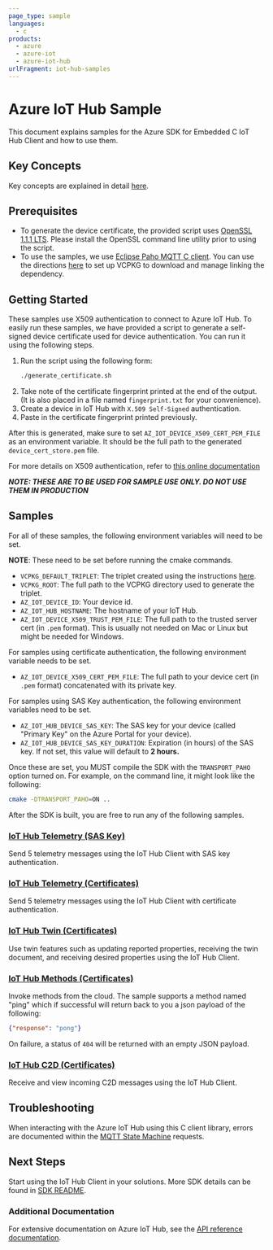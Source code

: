 ```yaml
---
page_type: sample
languages:
  - c
products:
  - azure
  - azure-iot
  - azure-iot-hub
urlFragment: iot-hub-samples
---
```


# Azure IoT Hub Sample

This document explains samples for the Azure SDK for Embedded C IoT Hub Client and how to use them.

## Key Concepts

Key concepts are explained in detail [here][SDK_README_KEY_CONCEPTS].

## Prerequisites

- To generate the device certificate, the provided script uses [OpenSSL 1.1.1 LTS](https://www.openssl.org/). Please
install the OpenSSL command line utility prior to using the script.
- To use the samples, we use [Eclipse Paho MQTT C client][Eclipse_Paho]. You can use the directions
[here][VCPKG_DIRECTIONS] to set up VCPKG to download and manage linking the dependency.

## Getting Started

These samples use X509 authentication to connect to Azure IoT Hub. To easily run these samples, we have provided
a script to generate a self-signed device certificate used for device authentication. You can run it using the following
steps.

1. Run the script using the following form:
    ```bash
    ./generate_certificate.sh
    ```
1. Take note of the certificate fingerprint printed at the end of the output. (It is also placed in a file
named `fingerprint.txt` for your convenience).
1. Create a device in IoT Hub with `X.509 Self-Signed` authentication.
1. Paste in the certificate fingerprint printed previously.

After this is generated, make sure to set `AZ_IOT_DEVICE_X509_CERT_PEM_FILE` as an environment variable. It should be the
full path to the generated `device_cert_store.pem` file.

For more details on X509 authentication, refer to [this online documentation](https://docs.microsoft.com/en-us/azure/iot-hub/iot-hub-x509ca-overview#how-to-register-the-x509-ca-certificate-to-iot-hub)

***NOTE: THESE ARE TO BE USED FOR SAMPLE USE ONLY. DO NOT USE THEM IN PRODUCTION***

## Samples

For all of these samples, the following environment variables will need to be set.

**NOTE**: These need to be set before running the cmake commands.

- `VCPKG_DEFAULT_TRIPLET`: The triplet created using the instructions [here][VCPKG_DIRECTIONS].
- `VCPKG_ROOT`: The full path to the VCPKG directory used to generate the triplet.
- `AZ_IOT_DEVICE_ID`: Your device id.
- `AZ_IOT_HUB_HOSTNAME`: The hostname of your IoT Hub.
- `AZ_IOT_DEVICE_X509_TRUST_PEM_FILE`: The full path to the trusted server cert (in `.pem` format). This is usually
not needed on Mac or Linux but might be needed for Windows.

For samples using certificate authentication, the following environment variable needs to be set.

- `AZ_IOT_DEVICE_X509_CERT_PEM_FILE`: The full path to your device cert (in `.pem` format) concatenated
 with its private key.

For samples using SAS Key authentication, the following environment variables need to be set.

- `AZ_IOT_HUB_DEVICE_SAS_KEY`: The SAS key for your device (called "Primary Key" on the Azure Portal for your device).
- `AZ_IOT_HUB_DEVICE_SAS_KEY_DURATION`: Expiration (in hours) of the SAS key. If not set, this value will default to **2 hours.**

Once these are set, you MUST compile the SDK with the `TRANSPORT_PAHO` option turned on. For example, on the command
line, it might look like the following:
```bash
cmake -DTRANSPORT_PAHO=ON ..
```

After the SDK is built, you are free to run any of the following samples.

### [IoT Hub Telemetry (SAS Key)][telemetry_sample_sas]
Send 5 telemetry messages using the IoT Hub Client with SAS key authentication.

### [IoT Hub Telemetry (Certificates)][telemetry_sample_cert]
Send 5 telemetry messages using the IoT Hub Client with certificate authentication.

### [IoT Hub Twin (Certificates)][twin_sample]
Use twin features such as updating reported properties, receiving the twin document, and receiving desired properties using the IoT Hub Client.

### [IoT Hub Methods (Certificates)][methods_sample]
Invoke methods from the cloud. The sample supports a method named "ping"
which if successful will return back to you a json payload of the following:

```json
{"response": "pong"}
```

On failure, a status of `404` will be returned with an empty JSON payload.

### [IoT Hub C2D (Certificates)][c2d_sample]
Receive and view incoming C2D messages using the IoT Hub Client.

## Troubleshooting

When interacting with the Azure IoT Hub using this C client library, errors are documented within the [MQTT State Machine][error_codes] requests.

## Next Steps

Start using the IoT Hub Client in your solutions. More SDK details can be found in [SDK README][IOT_CLIENT_README].

### Additional Documentation

For extensive documentation on Azure IoT Hub, see the [API reference documentation][iot_hub_mqtt].

<!-- LINKS -->
[IOT_CLIENT_README]: ../../README.md
[SDK_README_GETTING_STARTED]: ../../README.md#getting-started
[SDK_README_KEY_CONCEPTS]: ../../README.md#key-concepts
[VCPKG_DIRECTIONS]:../../../../README.md#development-environment
[c2d_sample]: src/paho_iot_hub_c2d_example.c
[methods_sample]: src/paho_iot_hub_methods_example.c
[telemetry_sample_sas]: src/paho_iot_hub_sas_telemetry_example.c
[telemetry_sample_cert]: src/paho_iot_hub_telemetry_example.c
[twin_sample]: src/paho_iot_hub_twin_example.c
[iot_hub_mqtt]: https://docs.microsoft.com/en-us/azure/iot-dps/iot-dps-mqtt-support
[error_codes]: ../../doc/mqtt_state_machine.md#IoT-Service-Errors
[Eclipse_Paho]: https://www.eclipse.org/paho/clients/c/
